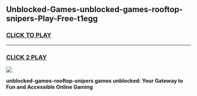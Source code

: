 
## Unblocked-Games-unblocked-games-rooftop-snipers-Play-Free-t1egg
<h3>
<a href="https://premium76.site?title=unblocked-games-rooftop-snipers&ref=18A1">CLICK TO PLAY</a></h3>
<hr>

<h3>
<a href="https://premium76.site?title=unblocked-games-rooftop-snipers&ref=18A1">CLICK 2 PLAY</a>
  
</h3>

<a href="https://premium76.site?title=unblocked-games-rooftop-snipers&ref=18A1"><img src="https://clearcache.store/games.png"></a>


**unblocked-games-rooftop-snipers games unblocked: Your Gateway to Fun and Accessible Online Gaming**
